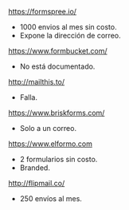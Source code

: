https://formspree.io/
  - 1000 envios al mes sin costo.
  - Expone la dirección de correo.

https://www.formbucket.com/
  - No está documentado.

http://mailthis.to/
  - Falla.

https://www.briskforms.com/
  - Solo a un correo.

https://www.elformo.com
  - 2 formularios sin costo.
  - Branded.

http://flipmail.co/
  - 250 envíos al mes.
